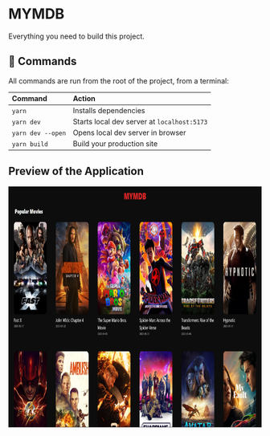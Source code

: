 # MYMDB

Everything you need to build this project.

## 🧞 Commands

All commands are run from the root of the project, from a terminal:

| Command                | Action                                           |
| :--------------------- | :----------------------------------------------- |
| `yarn`                 | Installs dependencies                            |
| `yarn dev`             | Starts local dev server at `localhost:5173`      |
| `yarn dev --open`      | Opens local dev server in browser                |
| `yarn build`           | Build your production site                       |

## Preview of the Application

<!-- ![Screenshot](https://raw.githubusercontent.com/adi-075/MYMDB/main/images/Screenshot.png?token=GHSAT0AAAAAAB4QOYXQG2NMMQIBACMMIQN6ZETEFCA "A Screenshot") -->

<img src="https://raw.githubusercontent.com/adi-075/MYMDB/main/images/Screenshot.png"  width="854" height="480">
